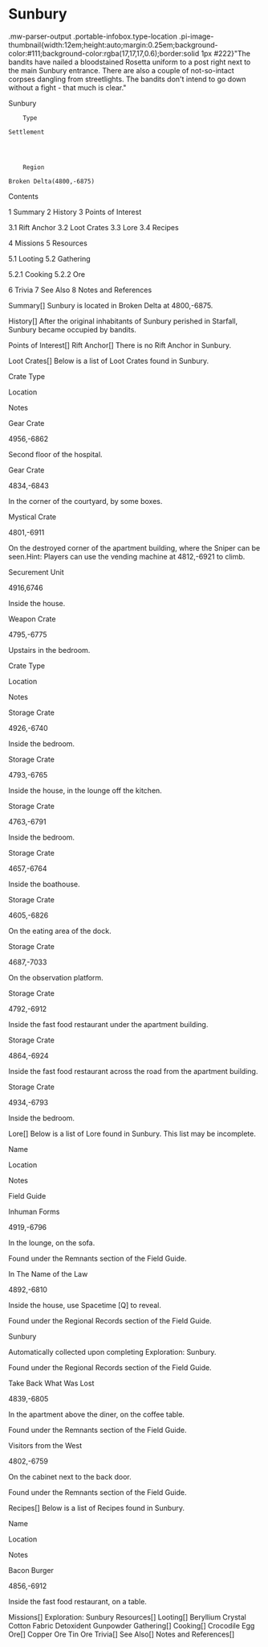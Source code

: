 # Sunbury

.mw-parser-output .portable-infobox.type-location .pi-image-thumbnail{width:12em;height:auto;margin:0.25em;background-color:#111;background-color:rgba(17,17,17,0.6);border:solid 1px #222}"The bandits have nailed a bloodstained Rosetta uniform to a post right next to the main Sunbury entrance. There are also a couple of not-so-intact corpses dangling from streetlights. The bandits don't intend to go down without a fight - that much is clear."

Sunbury


	
		
		
	
	


	

	
		Type
	
	Settlement



	
		Region
	
	Broken Delta(4800,-6875)




Contents

1 Summary
2 History
3 Points of Interest

3.1 Rift Anchor
3.2 Loot Crates
3.3 Lore
3.4 Recipes


4 Missions
5 Resources

5.1 Looting
5.2 Gathering

5.2.1 Cooking
5.2.2 Ore




6 Trivia
7 See Also
8 Notes and References



Summary[]
Sunbury is located in Broken Delta at 4800,-6875.

History[]
After the original inhabitants of Sunbury perished in Starfall, Sunbury became occupied by bandits.

Points of Interest[]
Rift Anchor[]
There is no Rift Anchor in Sunbury.

Loot Crates[]
Below is a list of Loot Crates found in Sunbury.



Crate Type

Location

Notes


Gear Crate

4956,-6862

Second floor of the hospital.


Gear Crate

4834,-6843

In the corner of the courtyard, by some boxes.


Mystical Crate

4801,-6911

On the destroyed corner of the apartment building, where the Sniper can be seen.Hint: Players can use the vending machine at 4812,-6921 to climb.


Securement Unit

4916,6746

Inside the house.


Weapon Crate

4795,-6775

Upstairs in the bedroom.






Crate Type

Location

Notes


Storage Crate

4926,-6740

Inside the bedroom.


Storage Crate

4793,-6765

Inside the house, in the lounge off the kitchen.


Storage Crate

4763,-6791

Inside the bedroom.


Storage Crate

4657,-6764

Inside the boathouse.


Storage Crate

4605,-6826

On the eating area of the dock.


Storage Crate

4687,-7033

On the observation platform.


Storage Crate

4792,-6912

Inside the fast food restaurant under the apartment building.


Storage Crate

4864,-6924

Inside the fast food restaurant across the road from the apartment building.


Storage Crate

4934,-6793

Inside the bedroom.


Lore[]
Below is a list of Lore found in Sunbury. This list may be incomplete.



Name

Location

Notes

Field Guide


Inhuman Forms

4919,-6796

In the lounge, on the sofa.

Found under the Remnants section of the Field Guide.


In The Name of the Law

4892,-6810

Inside the house, use Spacetime [Q] to reveal.

Found under the Regional Records section of the Field Guide.


Sunbury



Automatically collected upon completing Exploration: Sunbury.

Found under the Regional Records section of the Field Guide.


Take Back What Was Lost

4839,-6805

In the apartment above the diner, on the coffee table.

Found under the Remnants section of the Field Guide.


Visitors from the West

4802,-6759

On the cabinet next to the back door.

Found under the Remnants section of the Field Guide.


Recipes[]
Below is a list of Recipes found in Sunbury.



Name

Location

Notes


Bacon Burger

4856,-6912

Inside the fast food restaurant, on a table.


Missions[]
Exploration: Sunbury
Resources[]
Looting[]
Beryllium Crystal
Cotton Fabric
Detoxident
Gunpowder
Gathering[]
Cooking[]
Crocodile Egg
Ore[]
Copper Ore
Tin Ore
Trivia[]
See Also[]
Notes and References[]
